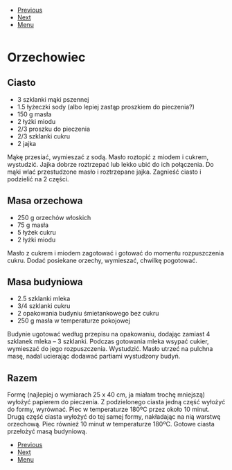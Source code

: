 <!-- Navigation Menu Start -->

- [Previous](<Napoleonka.md>)
- [Next](<Pieguski.md>)
- [Menu](<README.md>)

<div style="margin-bottom: 50px"></div>

<!-- /Navigation Menu Start -->


# Orzechowiec

## Ciasto 

- 3 szklanki mąki pszennej 
- 1.5 łyżeczki sody (albo lepiej zastąp proszkiem do pieczenia?)
- 150 g masła 
- 2 łyżki miodu 
- 2/3 proszku do pieczenia
- 2/3 szklanki cukru 
- 2 jajka 
 
Mąkę przesiać, wymieszać z sodą. Masło roztopić z miodem i cukrem, wystudzić. Jajka dobrze roztrzepać lub lekko ubić do ich połączenia. Do mąki wlać przestudzone masło i roztrzepane jajka. Zagnieść ciasto i podzielić na 2 części. 

## Masa orzechowa 

- 250 g orzechów włoskich 
- 75 g masła 
- 5 łyżek cukru 
- 2 łyżki miodu 
  
Masło z cukrem i miodem zagotować i gotować do momentu rozpuszczenia cukru. Dodać posiekane orzechy, wymieszać, chwilkę pogotować. 

## Masa budyniowa 

- 2.5 szklanki mleka 
- 3/4 szklanki cukru 
- 2 opakowania budyniu śmietankowego bez cukru 
- 250 g masła w temperaturze pokojowej 

Budynie ugotować według przepisu na opakowaniu, dodając zamiast 4 szklanek mleka – 3 szklanki. Podczas gotowania mleka wsypać cukier, wymieszać do jego rozpuszczenia. Wystudzić. Masło utrzeć na pulchna masę, nadal ucierając dodawać partiami wystudzony budyń. 

## Razem

Formę (najlepiej o wymiarach 25 x 40 cm, ja miałam trochę mniejszą) wyłożyć papierem do pieczenia. Z podzielonego ciasta jedną część wyłożyć do formy, wyrównać. Piec w temperaturze 180ºC przez około 10 minut. Drugą część ciasta wyłożyć do tej samej formy, nakładając na nią warstwę orzechową. Piec również 10 minut w temperaturze 180ºC. Gotowe ciasta przełożyć masą budyniową. 

 


<!-- Navigation Menu End -->

- [Previous](<Napoleonka.md>)
- [Next](<Pieguski.md>)
- [Menu](<README.md>)

<div style="margin-bottom: 50px"></div>

<!-- /Navigation Menu End -->